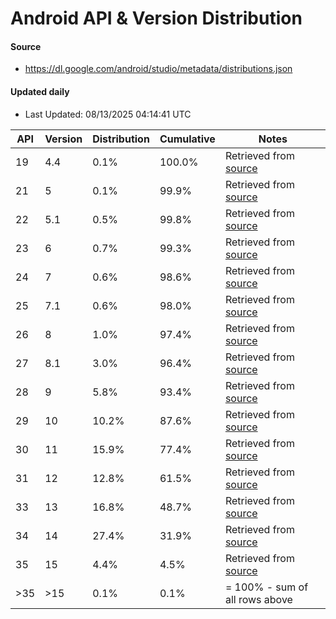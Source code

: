 # Android API & Version Distribution
#### Source
- https://dl.google.com/android/studio/metadata/distributions.json
#### Updated daily
- Last Updated: 08/13/2025 04:14:41 UTC

| API | Version | Distribution | Cumulative | Notes |
| --- | ------- | ------------ | ---------- | ----- |
| 19 | 4.4 | 0.1% | 100.0% | Retrieved from [source](#source) |
| 21 | 5 | 0.1% | 99.9% | Retrieved from [source](#source) |
| 22 | 5.1 | 0.5% | 99.8% | Retrieved from [source](#source) |
| 23 | 6 | 0.7% | 99.3% | Retrieved from [source](#source) |
| 24 | 7 | 0.6% | 98.6% | Retrieved from [source](#source) |
| 25 | 7.1 | 0.6% | 98.0% | Retrieved from [source](#source) |
| 26 | 8 | 1.0% | 97.4% | Retrieved from [source](#source) |
| 27 | 8.1 | 3.0% | 96.4% | Retrieved from [source](#source) |
| 28 | 9 | 5.8% | 93.4% | Retrieved from [source](#source) |
| 29 | 10 | 10.2% | 87.6% | Retrieved from [source](#source) |
| 30 | 11 | 15.9% | 77.4% | Retrieved from [source](#source) |
| 31 | 12 | 12.8% | 61.5% | Retrieved from [source](#source) |
| 33 | 13 | 16.8% | 48.7% | Retrieved from [source](#source) |
| 34 | 14 | 27.4% | 31.9% | Retrieved from [source](#source) |
| 35 | 15 | 4.4% | 4.5% | Retrieved from [source](#source) |
| >35 | >15 | 0.1% | 0.1% | = 100% - sum of all rows above |